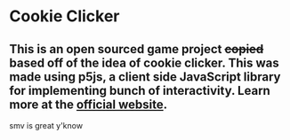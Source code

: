 # Cookie Clicker
## This is an open sourced game project <s> copied </s> based off of the idea of cookie clicker. This was made using p5js, a client side JavaScript library for implementing bunch of interactivity. Learn more at the <a href="https://youtu.be/dQw4w9WgXcQ">official website</a>.
smv is great y'know
